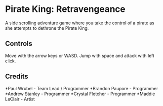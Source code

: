 Pirate King: Retravengeance
===========================

A side scrolling adventure game where you take the control of a pirate as she attempts to dethrone the Pirate King.

## Controls

Move with the arrow keys or WASD. Jump with space and attack with left click.

## Credits

*Paul Wrubel - Team Lead / Programmer
*Brandon Paupore - Programmer
*Andrew Stanley - Programmer
*Crystal Fletcher - Programmer
*Maddie LeClair - Artist
